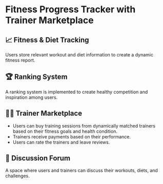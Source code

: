 # Fitness Progress Tracker with Trainer Marketplace

## 📈 Fitness & Diet Tracking
Users store relevant workout and diet information to create a dynamic fitness report.

## 🏆 Ranking System
A ranking system is implemented to create healthy competition and inspiration among users.

## 🧑‍🏫 Trainer Marketplace
- Users can buy training sessions from dynamically matched trainers based on their fitness goals and health condition.
- Trainers receive payments based on their performance.
- Users can rate the trainers and leave reviews.

## 💬 Discussion Forum
A space where users and trainers can discuss their workouts, diets, and challenges.
